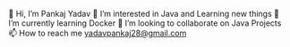 👋 Hi, I’m Pankaj Yadav
👀 I’m interested in Java and Learning new things
🌱 I’m currently learning Docker
💞️ I’m looking to collaborate on Java Projects
📫 How to reach me yadavpankaj28@gmail.com
